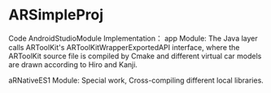 # ARSimpleProj
Code AndroidStudioModule
Implementation：
app Module: The Java layer calls ARToolKit's ARToolKitWrapperExportedAPI interface, where the ARToolKit source file is compiled by 
Cmake and different virtual car models are drawn according to Hiro and Kanji.

aRNativeES1 Module: Special work, Cross-compiling different local libraries.
